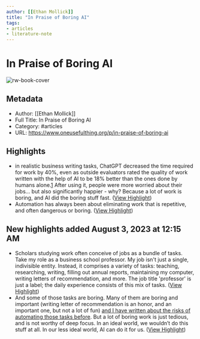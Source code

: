 ```yaml
---
author: [[Ethan Mollick]]
title: "In Praise of Boring AI"
tags: 
- articles
- literature-note
---
```

# In Praise of Boring AI

![rw-book-cover](https://substackcdn.com/image/fetch/f_auto,q_auto:good,fl_progressive:steep/https%3A%2F%2Fsubstack-post-media.s3.amazonaws.com%2Fpublic%2Fimages%2F532949ab-5f9a-40cd-a1e4-0f11a9013eba_1376x864.png)

## Metadata
- Author: [[Ethan Mollick]]
- Full Title: In Praise of Boring AI
- Category: #articles
- URL: https://www.oneusefulthing.org/p/in-praise-of-boring-ai

## Highlights
- in realistic business writing tasks, ChatGPT decreased the time required for work by 40%, even as outside evaluators rated the quality of work written with the help of AI to be 18% better than the ones done by humans alone.[1](https://www.oneusefulthing.org/p/in-praise-of-boring-ai#footnote-1) After using it, people were more worried about their jobs… but also significantly happier - why?
  Because a lot of work is boring, and AI did the boring stuff fast. ([View Highlight](https://read.readwise.io/read/01h6vvdakg4r970pmvx6rkmnrd))
- Automation has always been about eliminating work that is repetitive, and often dangerous or boring. ([View Highlight](https://read.readwise.io/read/01h6vvdzcv34yyxc877a046bjj))
## New highlights added August 3, 2023 at 12:15 AM
- Scholars studying work often conceive of jobs as a bundle of tasks. Take my role as a business school professor. My job isn't just a single, indivisible entity. Instead, it comprises a variety of tasks: teaching, researching, writing, filling out annual reports, maintaining my computer, writing letters of recommendation, and more. The job title 'professor' is just a label; the daily experience consists of this mix of tasks. ([View Highlight](https://read.readwise.io/read/01h6w2a654k8jsg0cb7bf5qqd8))
- And some of those tasks are boring. Many of them are boring and important (writing letter of recommendation is an honor, and an important one, but not a lot of fun) [and I have written about the risks of automating those tasks before](https://www.oneusefulthing.org/p/setting-time-on-fire-and-the-temptation). But a lot of boring work is just tedious, and is not worthy of deep focus. In an ideal world, we wouldn’t do this stuff at all. In our less ideal world, AI can do it for us. ([View Highlight](https://read.readwise.io/read/01h6w2ae6dwh9fayqfcfpx91pv))
